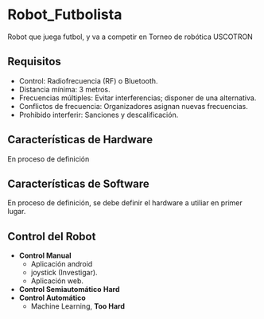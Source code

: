 # Robot_Futbolista
Robot que juega futbol, y va a competir en Torneo de robótica USCOTRON
## Requisitos
- Control: Radiofrecuencia (RF) o Bluetooth.
- Distancia mínima: 3 metros.
- Frecuencias múltiples: Evitar interferencias; disponer de una alternativa.
- Conflictos de frecuencia: Organizadores asignan nuevas frecuencias.
- Prohibido interferir: Sanciones y descalificación.
## Características de Hardware
En proceso de definición 
## Características de Software
En proceso de definición, se debe definir el hardware a utiliar en primer lugar.
## Control del Robot 
- **Control Manual**
  - Aplicación android
  - joystick (Investigar).
  - Aplicación web.
- **Control Semiautomático** **Hard**
- **Control Automático**
  - Machine Learning, **Too Hard**   
